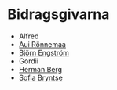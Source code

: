 # Bidragsgivarna

- Alfred
- [Aui Rönnemaa](https://github.com/auironnemaa)
- [Björn Engström](https://github.com/bEPHen)
- Gordii
- [Herman Berg](https://github.com/hha2011)
- [Sofia Bryntse](https://github.com/Bryntse)
